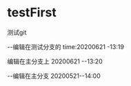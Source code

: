 # testFirst
测试git

--编辑在测试分支的  time:20200621 -13:19

编辑在主分支上 20200621 --13:20

--编辑在主分支 20200521--14:00
